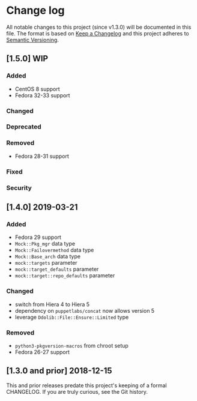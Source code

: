 <!--
This file is part of the doubledog-mock Puppet module.
Copyright 2018-2020 John Florian
SPDX-License-Identifier: GPL-3.0-or-later

Template

## [VERSION] WIP
### Added
### Changed
### Deprecated
### Removed
### Fixed
### Security

-->

# Change log

All notable changes to this project (since v1.3.0) will be documented in this file.  The format is based on [Keep a Changelog](http://keepachangelog.com/en/1.0.0/) and this project adheres to [Semantic Versioning](http://semver.org).

## [1.5.0] WIP
### Added
- CentOS 8 support
- Fedora 32-33 support
### Changed
### Deprecated
### Removed
- Fedora 28-31 support
### Fixed
### Security

## [1.4.0] 2019-03-21
### Added
- Fedora 29 support
- `Mock::Pkg_mgr` data type
- `Mock::Failovermethod` data type
- `Mock::Base_arch` data type
- `mock::targets` parameter
- `mock::target_defaults` parameter
- `mock::target::repo_defaults` parameter
### Changed
- switch from Hiera 4 to Hiera 5
- dependency on `puppetlabs/concat` now allows version 5
- leverage `Ddolib::File::Ensure::Limited` type
### Removed
- `python3-pkgversion-macros` from chroot setup
- Fedora 26-27 support

## [1.3.0 and prior] 2018-12-15

This and prior releases predate this project's keeping of a formal CHANGELOG.  If you are truly curious, see the Git history.
